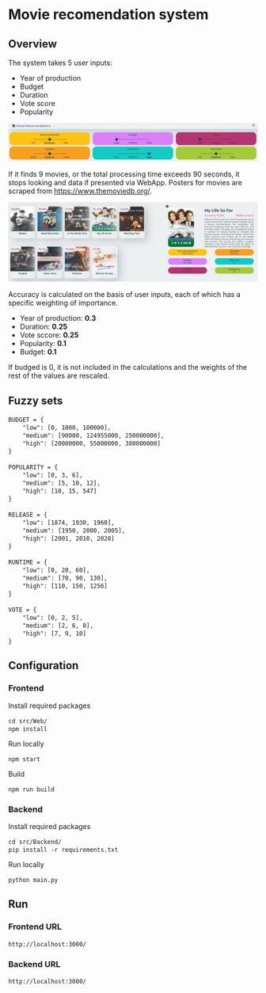 # Movie recomendation system
## Overview
The system takes 5 user inputs:
- Year of production
- Budget
- Duration
- Vote score
- Popularity
  

![Screenshot](docs/user_input.png)

If it finds 9 movies, or the total processing time exceeds 90 seconds, it stops looking and data if presented via WebApp. Posters for movies are scraped from https://www.themoviedb.org/.

![Screenshot](docs/movies.png)

Accuracy is calculated on the basis of user inputs, each of which has a specific weighting of importance.
- Year of production: **0.3**
- Duration: **0.25**
- Vote sccore: **0.25**
- Popularity: **0.1**
- Budget: **0.1**
  
If budged is 0, it is not included in the calculations and the weights of the rest of the values ​​are rescaled.

## Fuzzy sets
```
BUDGET = {
    "low": [0, 1000, 100000],
    "medium": [90000, 124955000, 250000000],
    "high": [20000000, 55000000, 380000000]
}

POPULARITY = {
    "low": [0, 3, 6],
    "medium": [5, 10, 12],
    "high": [10, 15, 547]
}

RELEASE = {
    "low": [1874, 1930, 1960],
    "medium": [1950, 2000, 2005],
    "high": [2001, 2010, 2020]
}

RUNTIME = {
    "low": [0, 20, 60],
    "medium": [70, 90, 130],
    "high": [110, 150, 1256]
}

VOTE = {
    "low": [0, 2, 5],
    "medium": [2, 6, 8],
    "high": [7, 9, 10]
}
```

## Configuration
### Frontend
Install required packages
```
cd src/Web/
npm install
```
Run locally
```
npm start
```
Build 
```
npm run build
```
### Backend
Install required packages
```
cd src/Backend/
pip install -r requirements.txt
```
Run locally
```
python main.py
```
## Run
### Frontend URL
```
http://localhost:3000/
```
### Backend URL
```
http://localhost:3000/
```